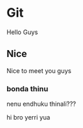 # Git

Hello Guys

## Nice

Nice to meet you guys

### bonda thinu

nenu endhuku thinali???


hi bro yerri yua
